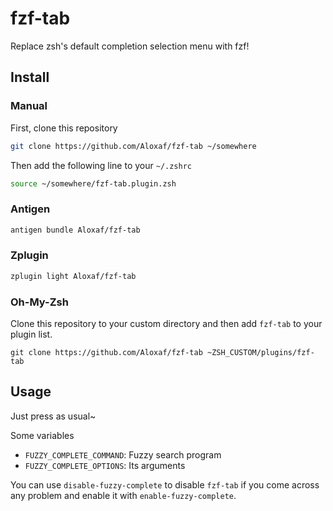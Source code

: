 # fzf-tab

Replace zsh's default completion selection menu with fzf!

## Install

### Manual

First, clone this repository
```bash
git clone https://github.com/Aloxaf/fzf-tab ~/somewhere
```

Then add the following line to your `~/.zshrc`
```bash
source ~/somewhere/fzf-tab.plugin.zsh
```

### Antigen

```bash
antigen bundle Aloxaf/fzf-tab
```

### Zplugin

```bash
zplugin light Aloxaf/fzf-tab
```

### Oh-My-Zsh

Clone this repository to your custom directory and then add `fzf-tab` to your plugin list.

```
git clone https://github.com/Aloxaf/fzf-tab ~ZSH_CUSTOM/plugins/fzf-tab
```

## Usage

Just press <TAB> as usual~

Some variables

- `FUZZY_COMPLETE_COMMAND`: Fuzzy search program 
- `FUZZY_COMPLETE_OPTIONS`: Its arguments

You can use `disable-fuzzy-complete` to disable `fzf-tab` if you come across any problem
and enable it with `enable-fuzzy-complete`.
